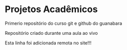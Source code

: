 # Projetos Acadêmicos
Primerio repositório do curso git e github do guanabara

Repositório criado durante uma aula ao vivo

Esta linha  foi  adicionada remota no site!!!
